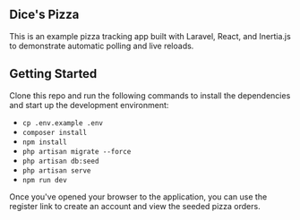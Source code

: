 ## Dice's Pizza

This is an example pizza tracking app built with Laravel, React, and Inertia.js to demonstrate automatic polling and live reloads.

## Getting Started

Clone this repo and run the following commands to install the dependencies and start up the development environment:

- `cp .env.example .env`
- `composer install`
- `npm install`
- `php artisan migrate --force`
- `php artisan db:seed`
- `php artisan serve`
- `npm run dev`

Once you've opened your browser to the application, you can use the register link to create an account and view the seeded pizza orders.